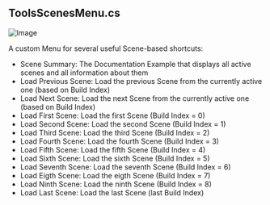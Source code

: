 ## ToolsScenesMenu.cs
![Image](/Screenshots/Editor/ToolsMenu/ToolsScenesMenu_Info.jpg)

A custom Menu for several useful Scene-based shortcuts:

- Scene Summary: The Documentation Example that displays all active scenes and all information about them
- Load Previous Scene: Load the previous Scene from the currently active one (based on Build Index)
- Load Next Scene: Load the next Scene from the currently active one (based on Build Index)
- Load First Scene: Load the first Scene (Build Index = 0)
- Load Second Scene: Load the second Scene (Build Index = 1)
- Load Third Scene: Load the third Scene (Build Index = 2)
- Load Fourth Scene: Load the fourth Scene (Build Index = 3)
- Load Fifth Scene: Load the fifth Scene (Build Index = 4)
- Load Sixth Scene: Load the sixth Scene (Build Index = 5)
- Load Seventh Scene: Load the seventh Scene (Build Index = 6)
- Load Eigth Scene: Load the eigth Scene (Build Index = 7)
- Load Ninth Scene: Load the ninth Scene (Build Index = 8)
- Load Last Scene: Load the last Scene (last Build Index)
